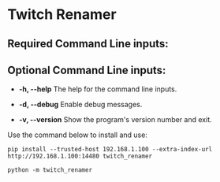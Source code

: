 Twitch Renamer  
=============================
  
Required Command Line inputs:  
-----------------------------
  
Optional Command Line inputs:  
-----------------------------
- **-h, --help** The help for the command line inputs.  
  
- **-d, --debug** Enable debug messages.  
  
- **-v, --version** Show the program's version number and exit.  

Use the command below to install and use: 
```
pip install --trusted-host 192.168.1.100 --extra-index-url http://192.168.1.100:14480 twitch_renamer  
  
python -m twitch_renamer  
```